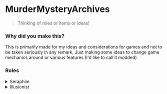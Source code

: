 # MurderMysteryArchives
> Thinking of roles or items or ideas!
### Why did you make this?
This is primarily made for my ideas and considerations for games and not to be taken seriously in any remark,
Just making some ideas to change game mechanics around or various features (I'd like to call it modded)

### Roles
<details><summary>Seraphim</summary>

> These people are always watching the illusioners; every movement, sometimes (they can't tell the difference between themselves and illusioners)
#### Storyline
They were created by the despairs to cause more conflict and pain and revive the dead by prolonging the game.
#### Abilities
- They can heal any character in the game that hasn't been killed in the last (4) rounds or (if the despair allows)
- They can stop illusioners from doing devious things?
- They can give items to "players" on a round basis, depending on (situational pools)
#### Resiliences
- They can only be applied, if their assistant is a doctor & supportive role?
- They can't kill anyone at all, they're only supportive
- Illusioners can give them trouble with the game internally
#### Affinities
#### Seeking (First Affinity)
- Only can stop illusioners from specific tasks
#### Healing (Second Affinity)
- Can only be applied, if their assistant is a doctor/supportive role?
#### ???
- I couldn't think of a third one, I'm sorry?

> You can apply other rules to this, if you desire.
</details>

<details><summary>Illusionist</summary>

> These people are most likely just friends to the despairs to make the game more interesting; this role is only for fast pace matching
#### Storyline
Illusionist were people, who were driven insane by the despairs and want to be super vengeful on their primal desires to destroy and cause conflict and pain within basis of their own needs. 
#### Resiliences
- They cannot attack anyone that hasn't killed or acquired any sort of items (Starting clause only) 
- They cannot interact with players, who have already been targeted by a cheat in that round; they must recharge every (3) rounds and only take place as a spectator for a select (penitence of time)
- If the detective or council figures out, your "monster" illusion or your assistant in the game, you lose by default and can't continue in the game for another (4) rounds and will be selected at random for a new assistant.
- They can interact with the environment; but, they can't move objects around; besides from the doctor's pill and (various objects) selective on the despairs desire.
##### Stage I.
- Only can stop illusioners from specific tasks
- You're not allow to speed up the game, if there's no players involved hardly; you'll need to acquire that from your despair.
- They can take people into torture realities or dimensions basis on the game!
- They can get information about people within boundaries of their subconscious mind.
- They're also known for being cheaters in every round and keep balance in the game for extended periods of time every (3) rounds
- They can take anyone out within (8) rounds by taking them into the abyssal illusions of their mind and killing them from existence!
##### Stage II.
- Can only be applied, if their assistant is a doctor/supportive role?
- All Illusionist must help the despair keep balance in the game; which means you're not allow to give specific players-
Information basis on the despairs (Decisions on the game component)
##### Stage III.
- You're able to kill only within a periodic timeframe, meaning; only the starting clause is counted out and ending clause-
Anything that's in between the game's middle zone or (third-chapter) you can manipulate.

> You can apply other rules to this, if you desire.

</details>






















